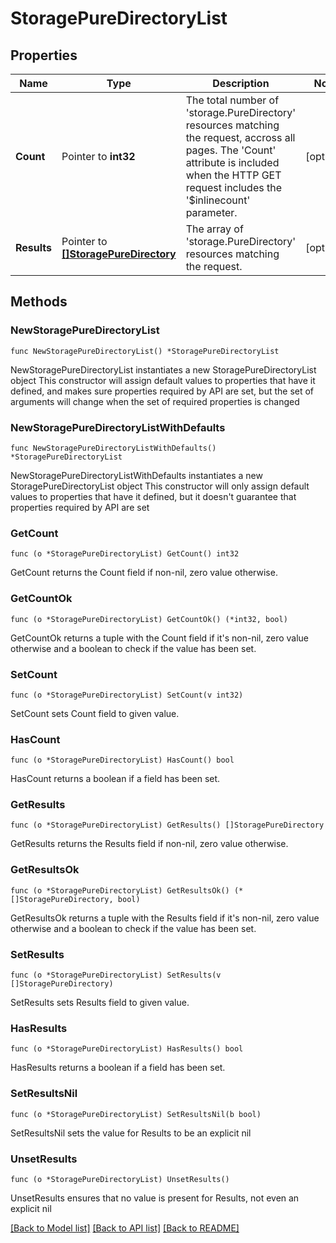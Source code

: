 # StoragePureDirectoryList

## Properties

Name | Type | Description | Notes
------------ | ------------- | ------------- | -------------
**Count** | Pointer to **int32** | The total number of &#39;storage.PureDirectory&#39; resources matching the request, accross all pages. The &#39;Count&#39; attribute is included when the HTTP GET request includes the &#39;$inlinecount&#39; parameter. | [optional] 
**Results** | Pointer to [**[]StoragePureDirectory**](StoragePureDirectory.md) | The array of &#39;storage.PureDirectory&#39; resources matching the request. | [optional] 

## Methods

### NewStoragePureDirectoryList

`func NewStoragePureDirectoryList() *StoragePureDirectoryList`

NewStoragePureDirectoryList instantiates a new StoragePureDirectoryList object
This constructor will assign default values to properties that have it defined,
and makes sure properties required by API are set, but the set of arguments
will change when the set of required properties is changed

### NewStoragePureDirectoryListWithDefaults

`func NewStoragePureDirectoryListWithDefaults() *StoragePureDirectoryList`

NewStoragePureDirectoryListWithDefaults instantiates a new StoragePureDirectoryList object
This constructor will only assign default values to properties that have it defined,
but it doesn't guarantee that properties required by API are set

### GetCount

`func (o *StoragePureDirectoryList) GetCount() int32`

GetCount returns the Count field if non-nil, zero value otherwise.

### GetCountOk

`func (o *StoragePureDirectoryList) GetCountOk() (*int32, bool)`

GetCountOk returns a tuple with the Count field if it's non-nil, zero value otherwise
and a boolean to check if the value has been set.

### SetCount

`func (o *StoragePureDirectoryList) SetCount(v int32)`

SetCount sets Count field to given value.

### HasCount

`func (o *StoragePureDirectoryList) HasCount() bool`

HasCount returns a boolean if a field has been set.

### GetResults

`func (o *StoragePureDirectoryList) GetResults() []StoragePureDirectory`

GetResults returns the Results field if non-nil, zero value otherwise.

### GetResultsOk

`func (o *StoragePureDirectoryList) GetResultsOk() (*[]StoragePureDirectory, bool)`

GetResultsOk returns a tuple with the Results field if it's non-nil, zero value otherwise
and a boolean to check if the value has been set.

### SetResults

`func (o *StoragePureDirectoryList) SetResults(v []StoragePureDirectory)`

SetResults sets Results field to given value.

### HasResults

`func (o *StoragePureDirectoryList) HasResults() bool`

HasResults returns a boolean if a field has been set.

### SetResultsNil

`func (o *StoragePureDirectoryList) SetResultsNil(b bool)`

 SetResultsNil sets the value for Results to be an explicit nil

### UnsetResults
`func (o *StoragePureDirectoryList) UnsetResults()`

UnsetResults ensures that no value is present for Results, not even an explicit nil

[[Back to Model list]](../README.md#documentation-for-models) [[Back to API list]](../README.md#documentation-for-api-endpoints) [[Back to README]](../README.md)


